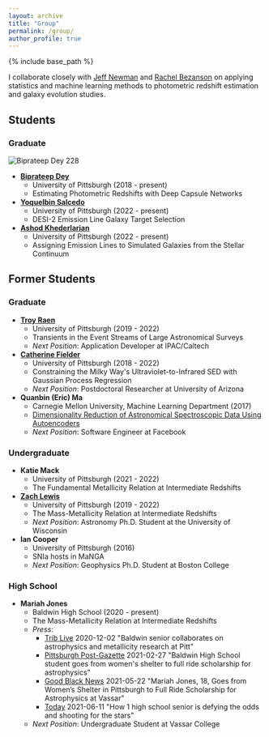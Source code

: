 ```yaml
---
layout: archive
title: "Group"
permalink: /group/
author_profile: true
---
```


{% include base_path %}


I collaborate closely with [Jeff Newman](https://janewman-pitt-edu.github.io/) and [Rachel Bezanson](https://rachelbezanson.github.io/) on applying statistics and machine learning methods to photometric redshift estimation and galaxy evolution studies.


## Students
### Graduate
![Biprateep Dey](/images/Biprateep_Dey.jpg])
228
* **[Biprateep Dey](https://biprateep.github.io/)**
    * University of Pittsburgh (2018 - present)
    * Estimating Photometric Redshifts with Deep Capsule Networks
* **[Yoquelbin Salcedo](https://yoquelbinsalcedo.github.io)**
    * University of Pittsburgh (2022 - present)
    * DESI-2 Emission Line Galaxy Target Selection
* **[Ashod Khederlarian](https://ashodkh.github.io)**
    * University of Pittsburgh (2022 - present)
    * Assigning Emission Lines to Simulated Galaxies from the Stellar Continuum



## Former Students
### Graduate
* **[Troy Raen](https://troyraen.github.io/)**
    * University of Pittsburgh (2019 - 2022)
    * Transients in the Event Streams of Large Astronomical Surveys
    * _Next Position_: Application Developer at IPAC/Caltech
* **[Catherine Fielder](https://cfielder.github.io/)**
    * University of Pittsburgh (2018 - 2022)
    * Constraining the Milky Way's Ultraviolet-to-Infrared SED with Gaussian Process Regression
    * _Next Position_: Postdoctoral Researcher at University of Arizona
* **Quanbin (Eric) Ma**
    * Carnegie Mellon University, Machine Learning Department (2017)
    * [Dimensionality Reduction of Astronomical Spectroscopic Data Using Autoencoders](https://www.ml.cmu.edu/research/dap-papers/F17/dap-ma-quanbin.pdf)
    * _Next Position_: Software Engineer at Facebook

### Undergraduate
* **Katie Mack**
    * University of Pittsburgh (2021 - 2022)
    * The Fundamental Metallicity Relation at Intermediate Redshifts
* **[Zach Lewis](https://zachjlewis.github.io/)**
    * University of Pittsburgh (2019 - 2022)
    * The Mass-Metallicity Relation at Intermediate Redshifts
    * _Next Position_: Astronomy Ph.D. Student at the University of Wisconsin
* **Ian Cooper**
    * University of Pittsburgh (2016)
    * SNIa hosts in MaNGA
    * _Next Position_: Geophysics Ph.D. Student at Boston College

### High School
* **Mariah Jones**
    * Baldwin High School (2020 - present)
    * The Mass-Metallicity Relation at Intermediate Redshifts
    * _Press_:
        * [Trib Live](https://triblive.com/local/south-hills/baldwin-senior-collaborates-on-astrophysics-and-metallicity-research-at-pitt/) 2020-12-02 "Baldwin senior collaborates on astrophysics and metallicity research at Pitt"
        * [Pittsburgh Post-Gazette](https://www.post-gazette.com/news/19-neighbors/2021/02/27/19-Neighbors-Mariah-Jones-Baldwin-High-School-COVID-19/stories/202102260171) 2021-02-27 "Baldwin High School student goes from women's shelter to full ride scholarship for astrophysics"
        * [Good Black News](https://goodblacknews.org/2021/05/22/mariah-jones-18-goes-from-womens-shelter-in-pittsburgh-to-full-ride-scholarship-for-astrophysics-at-vassar/) 2021-05-22 "Mariah Jones, 18, Goes from Women’s Shelter in Pittsburgh to Full Ride Scholarship for Astrophysics at Vassar"
        * [Today](https://www.today.com/tmrw/how-high-school-senior-mariah-jones-became-scientific-researcher-t211429) 2021-06-11 "How 1 high school senior is defying the odds and shooting for the stars"
    * _Next Position_: Undergraduate Student at Vassar College
